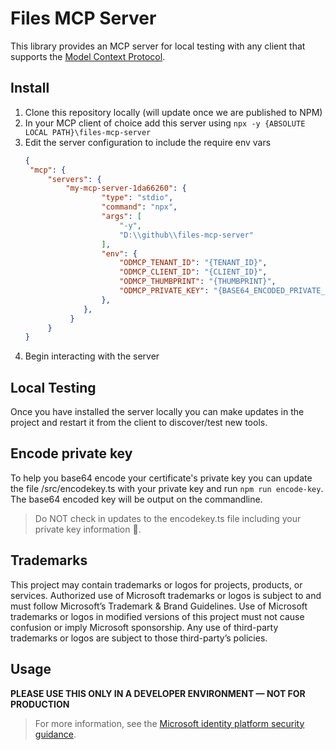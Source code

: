 # Files MCP Server

This library provides an MCP server for local testing with any client that supports the [Model Context Protocol](https://modelcontextprotocol.io/introduction).

## Install

1. Clone this repository locally (will update once we are published to NPM)
2. In your MCP client of choice add this server using `npx -y {ABSOLUTE LOCAL PATH}\files-mcp-server`
3. Edit the server configuration to include the require env vars
   ```json
   {
    "mcp": {
        "servers": {
            "my-mcp-server-1da66260": {
                    "type": "stdio",
                    "command": "npx",
                    "args": [
                        "-y",
                        "D:\\github\\files-mcp-server"
                    ],
                    "env": {
                        "ODMCP_TENANT_ID": "{TENANT_ID}",
                        "ODMCP_CLIENT_ID": "{CLIENT_ID}",
                        "ODMCP_THUMBPRINT": "{THUMBPRINT}",
                        "ODMCP_PRIVATE_KEY": "{BASE64_ENCODED_PRIVATE_KEY}",
                    },
                },
             }
        }
   }
   ```
4. Begin interacting with the server

## Local Testing

Once you have installed the server locally you can make updates in the project and restart it from the client to discover/test new tools.

## Encode private key

To help you base64 encode your certificate's private key you can update the file /src/encodekey.ts with your private key and run `npm run encode-key`. The base64 encoded key will be output on the commandline.

> Do NOT check in updates to the encodekey.ts file including your private key information 🙂.

## Trademarks

This project may contain trademarks or logos for projects, products, or services. Authorized use of Microsoft trademarks or logos is subject to and must follow Microsoft’s Trademark & Brand Guidelines. Use of Microsoft trademarks or logos in modified versions of this project must not cause confusion or imply Microsoft sponsorship. Any use of third-party trademarks or logos are subject to those third-party’s policies.

## Usage

**PLEASE USE THIS ONLY IN A DEVELOPER ENVIRONMENT — NOT FOR PRODUCTION**

> For more information, see the [Microsoft identity platform security guidance](https://learn.microsoft.com/en-us/entra/identity-platform/secure-least-privileged-access).
